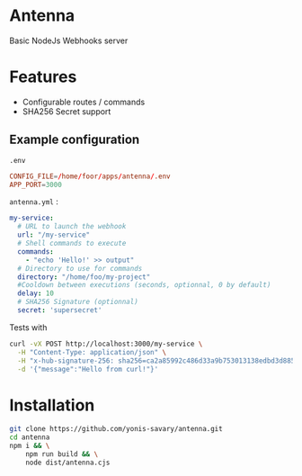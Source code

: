 # Antenna

Basic NodeJs Webhooks server

# Features

- Configurable routes / commands
- SHA256 Secret support

## Example configuration

`.env`
```conf
CONFIG_FILE=/home/foor/apps/antenna/.env
APP_PORT=3000
```

`antenna.yml` :
```yml
my-service:
  # URL to launch the webhook
  url: "/my-service"
  # Shell commands to execute
  commands:
    - "echo 'Hello!' >> output"
  # Directory to use for commands
  directory: "/home/foo/my-project"
  #Cooldown between executions (seconds, optionnal, 0 by default)
  delay: 10
  # SHA256 Signature (optionnal)
  secret: 'supersecret'
```

Tests with
```sh
curl -vX POST http://localhost:3000/my-service \
  -H "Content-Type: application/json" \
  -H "x-hub-signature-256: sha256=ca2a85992c486d33a9b753013138edbd3d885c083d43790f0f83405a7af707b4" \
  -d '{"message":"Hello from curl!"}'
```

# Installation

```sh
git clone https://github.com/yonis-savary/antenna.git
cd antenna
npm i && \
    npm run build && \
    node dist/antenna.cjs
```